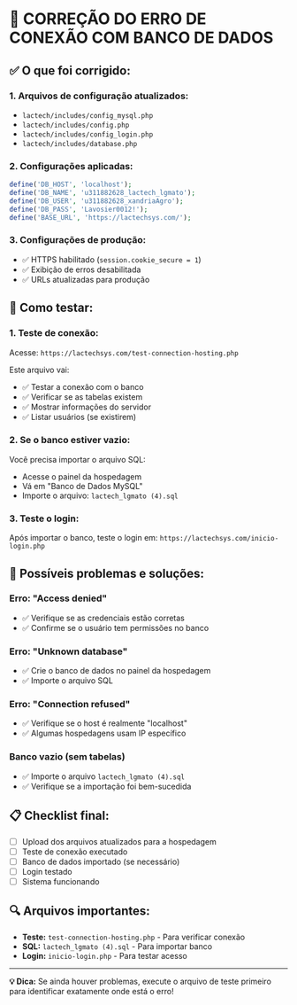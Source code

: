 # 🔧 CORREÇÃO DO ERRO DE CONEXÃO COM BANCO DE DADOS

## ✅ O que foi corrigido:

### 1. **Arquivos de configuração atualizados:**
- `lactech/includes/config_mysql.php`
- `lactech/includes/config.php` 
- `lactech/includes/config_login.php`
- `lactech/includes/database.php`

### 2. **Configurações aplicadas:**
```php
define('DB_HOST', 'localhost');
define('DB_NAME', 'u311882628_lactech_lgmato');
define('DB_USER', 'u311882628_xandriaAgro');
define('DB_PASS', 'Lavosier0012!');
define('BASE_URL', 'https://lactechsys.com/');
```

### 3. **Configurações de produção:**
- ✅ HTTPS habilitado (`session.cookie_secure = 1`)
- ✅ Exibição de erros desabilitada
- ✅ URLs atualizadas para produção

## 🧪 Como testar:

### 1. **Teste de conexão:**
Acesse: `https://lactechsys.com/test-connection-hosting.php`

Este arquivo vai:
- ✅ Testar a conexão com o banco
- ✅ Verificar se as tabelas existem
- ✅ Mostrar informações do servidor
- ✅ Listar usuários (se existirem)

### 2. **Se o banco estiver vazio:**
Você precisa importar o arquivo SQL:
- Acesse o painel da hospedagem
- Vá em "Banco de Dados MySQL"
- Importe o arquivo: `lactech_lgmato (4).sql`

### 3. **Teste o login:**
Após importar o banco, teste o login em:
`https://lactechsys.com/inicio-login.php`

## 🚨 Possíveis problemas e soluções:

### **Erro: "Access denied"**
- ✅ Verifique se as credenciais estão corretas
- ✅ Confirme se o usuário tem permissões no banco

### **Erro: "Unknown database"**
- ✅ Crie o banco de dados no painel da hospedagem
- ✅ Importe o arquivo SQL

### **Erro: "Connection refused"**
- ✅ Verifique se o host é realmente "localhost"
- ✅ Algumas hospedagens usam IP específico

### **Banco vazio (sem tabelas)**
- ✅ Importe o arquivo `lactech_lgmato (4).sql`
- ✅ Verifique se a importação foi bem-sucedida

## 📋 Checklist final:

- [ ] Upload dos arquivos atualizados para a hospedagem
- [ ] Teste de conexão executado
- [ ] Banco de dados importado (se necessário)
- [ ] Login testado
- [ ] Sistema funcionando

## 🔍 Arquivos importantes:

- **Teste:** `test-connection-hosting.php` - Para verificar conexão
- **SQL:** `lactech_lgmato (4).sql` - Para importar banco
- **Login:** `inicio-login.php` - Para testar acesso

---

**💡 Dica:** Se ainda houver problemas, execute o arquivo de teste primeiro para identificar exatamente onde está o erro!

